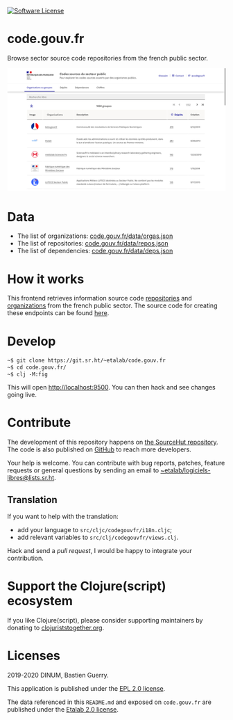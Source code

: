 [![Software License](https://img.shields.io/badge/Licence-EPL%2C%20Licence%20Ouverte-orange.svg?style=flat-square)](https://git.sr.ht/~etalab/code.gouv.fr/tree/master/item/LICENSES)

# code.gouv.fr

Browse sector source code repositories from the french public sector.

![img](codegouvfr.png)

# Data

- The list of organizations: [code.gouv.fr/data/orgas.json](https://code.gouv.fr/data/orgas.json)
- The list of repositories: [code.gouv.fr/data/repos.json](https://code.gouv.fr/data/repos.json)
- The list of dependencies: [code.gouv.fr/data/deps.json](https://code.gouv.fr/data/deps.json)

# How it works

This frontend retrieves information source code [repositories](https://api-code.etalab.gouv.fr/api/repertoires/all) and [organizations](https://api-code.etalab.gouv.fr/api/organisations/all) from the french public sector.  The source code for creating these endpoints can be found [here](https://git.sr.ht/~etalab/codegouvfr-fetch-data).

# Develop

    ~$ git clone https://git.sr.ht/~etalab/code.gouv.fr
    ~$ cd code.gouv.fr/
    ~$ clj -M:fig

This will open <http://localhost:9500>.  You can then hack and see changes going live.

# Contribute

The development of this repository happens on [the SourceHut repository](https://git.sr.ht/~etalab/code.gouv.fr).  The code is also published on [GitHub](https://github.com/etalab/code.etalab.gouv.fr) to reach more developers.

Your help is welcome.  You can contribute with bug reports, patches, feature requests or general questions by sending an email to [~etalab/logiciels-libres@lists.sr.ht](mailto:~etalab/logiciels-libres@lists.sr.ht).

## Translation

If you want to help with the translation:

- add your language to `src/cljc/codegouvfr/i18n.cljc`;
- add relevant variables to `src/clj/codegouvfr/views.clj`.

Hack and send a *pull request*, I would be happy to integrate your contribution.

# Support the Clojure(script) ecosystem

If you like Clojure(script), please consider supporting maintainers by donating to [clojuriststogether.org](https://www.clojuriststogether.org).

# Licenses

2019-2020 DINUM, Bastien Guerry.

This application is published under the [EPL 2.0 license](LICENSES/LICENSE.EPL-2.0.txt).

The data referenced in this `README.md` and exposed on `code.gouv.fr` are published under the [Etalab 2.0 license](https://git.sr.ht/~etalab/code.gouv.fr/tree/master/item/LICENSES/LICENSE.Etalab-2.0.md).

